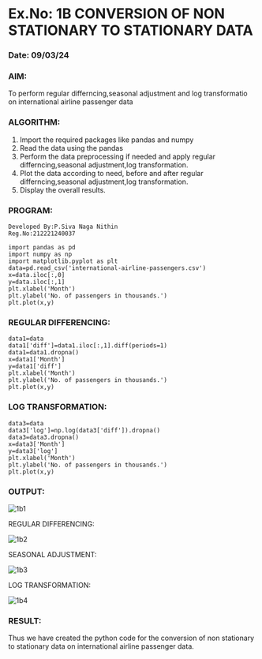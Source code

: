 # Ex.No: 1B                     CONVERSION OF NON STATIONARY TO STATIONARY DATA
### Date: 09/03/24

### AIM:
To perform regular differncing,seasonal adjustment and log transformatio on international airline passenger data
### ALGORITHM:
1. Import the required packages like pandas and numpy
2. Read the data using the pandas
3. Perform the data preprocessing if needed and apply regular differncing,seasonal adjustment,log transformation.
4. Plot the data according to need, before and after regular differncing,seasonal adjustment,log transformation.
5. Display the overall results.
### PROGRAM:
```
Developed By:P.Siva Naga Nithin
Reg.No:212221240037
```
```
import pandas as pd
import numpy as np
import matplotlib.pyplot as plt
data=pd.read_csv('international-airline-passengers.csv')
x=data.iloc[:,0]
y=data.iloc[:,1]
plt.xlabel('Month')
plt.ylabel('No. of passengers in thousands.')
plt.plot(x,y)
```
### REGULAR DIFFERENCING:
```
data1=data
data1['diff']=data1.iloc[:,1].diff(periods=1)
data1=data1.dropna()
x=data1['Month']
y=data1['diff']
plt.xlabel('Month')
plt.ylabel('No. of passengers in thousands.')
plt.plot(x,y)
```
### LOG TRANSFORMATION:
```
data3=data
data3['log']=np.log(data3['diff']).dropna()
data3=data3.dropna()
x=data3['Month']
y=data3['log']
plt.xlabel('Month')
plt.ylabel('No. of passengers in thousands.')
plt.plot(x,y)
```






### OUTPUT:

![1b1](https://github.com/nithin-popuri7/TSA_EXP1B/assets/94154780/dd9b3858-18bd-4d70-a3ee-9b46ae029bf0)





REGULAR DIFFERENCING:

![1b2](https://github.com/nithin-popuri7/TSA_EXP1B/assets/94154780/aba24b45-6dd8-4071-8fc7-1a2e6a2d03a4)



SEASONAL ADJUSTMENT:

![1b3](https://github.com/nithin-popuri7/TSA_EXP1B/assets/94154780/ceae5b99-39b0-453f-b890-b32baf19b0fb)




LOG TRANSFORMATION:

![1b4](https://github.com/nithin-popuri7/TSA_EXP1B/assets/94154780/b979fef7-0f36-4fd6-9767-9a51951547ce)





### RESULT:
Thus we have created the python code for the conversion of non stationary to stationary data on international airline passenger
data.
